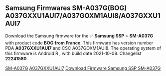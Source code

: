 <h2>Samsung Firmwares SM-A037G(BOG) A037GXXU1AUI7/A037GOXM1AUI8/A037GXXU1AUI7</h2>
Download the Samsung firmware for the ✅ <strong>Samsung SSP </strong> ⭐ <strong>SM-A037G</strong> with product code <strong>BOG</strong> <strong> from France</strong>. This firmware has version number PDA <strong>A037GXXU1AUI7</strong> and CSC A037GOXM1AUI8. The operating system of this firmware is Android R , with build date 2021-10-08. Changelist <strong>22241580</strong>.


[SM-A037G](https://samfirm.shop/samsung/model/SM-A037G)
[A037GXXU1AUI7](https://samfirm.shop/samsung/pda/A037GXXU1AUI7)
[Download Firmware Samsung SSP SM-A037G](https://samfirm.shop/samsung/firmware/463753)
